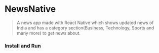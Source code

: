 # NewsNative
> A news app made with React Native which shows updated news of India and has a category section(Business, Technology, Sports and many more) to get news about.

### Install and Run
